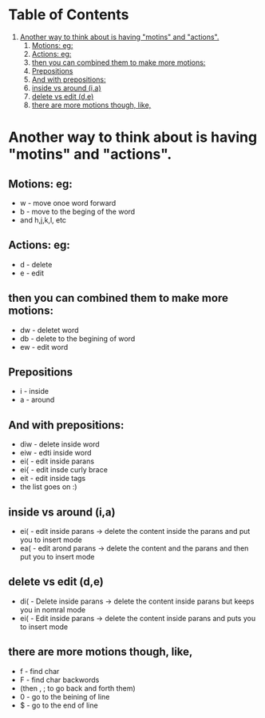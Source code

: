 
# Table of Contents

1.  [Another way to think about is having "motins" and "actions".](#org3e1ccb9)
    1.  [Motions: eg:](#org196de40)
    2.  [Actions: eg:](#org97ac95f)
    3.  [then you can combined them to make more motions:](#orgfaba381)
    4.  [Prepositions](#orge2bd00e)
    5.  [And with prepositions:](#orgc2267fe)
    6.  [inside vs around (i,a)](#orgf8743b1)
    7.  [delete vs edit (d,e)](#orgf328805)
    8.  [there are more motions though, like,](#org8898e1d)


<a id="org3e1ccb9"></a>

# Another way to think about is having "motins" and "actions".


<a id="org196de40"></a>

## Motions: eg:

-   w - move onoe word forward
-   b - move to the beging of the word
-   and h,j,k,l, etc


<a id="org97ac95f"></a>

## Actions: eg:

-   d - delete
-   e - edit


<a id="orgfaba381"></a>

## then you can combined them to make more motions:

-   dw - deletet word
-   db - delete to the begining of word
-   ew - edit word


<a id="orge2bd00e"></a>

## Prepositions

-   i - inside
-   a - around


<a id="orgc2267fe"></a>

## And with prepositions:

-   diw - delete inside word
-   eiw - edti inside word
-   ei( - edit inside parans
-   ei{ - edit insde curly brace
-   eit - edit inside tags
-   the list goes on :)


<a id="orgf8743b1"></a>

## inside vs around (i,a)

-   ei( - edit inside parans -> delete the content inside the parans and put you to insert mode
-   ea( - edit arond parans -> delete the content and the parans and then put you to insert mode


<a id="orgf328805"></a>

## delete vs edit (d,e)

-   di( - Delete inside parans -> delete the content inside parans but keeps you in nomral mode
-   ei( - Edit inside parans -> delete the content inside parans and puts you to insert mode


<a id="org8898e1d"></a>

## there are more motions though, like,

-   f - find char
-   F - find char backwords
-   (then , ; to go back and forth them)
-   0 - go to the beining of line
-   $ - go to the end of line
